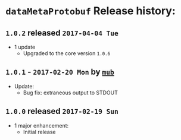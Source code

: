 # `dataMetaProtobuf` Release history:

## `1.0.2` released `2017-04-04 Tue`
* 1 update
  * Upgraded to the core version `1.0.6`
  
## `1.0.1` - `2017-02-20 Mon` by [`mub`](https://github.com/mub)
* Update:
    * Bug fix: extraneous output to STDOUT

## `1.0.0` released `2017-02-19 Sun`
* 1 major enhancement:
  * Initial release

